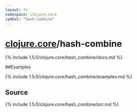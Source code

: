 ```yaml
---
layout: fn
namespace: clojure.core
symbol: "hash-combine"
---
```


# [clojure.core](../)/hash-combine

{% include 1.5.0/clojure.core/hash_combine/docs.md %}

##Examples

{% include 1.5.0/clojure.core/hash_combine/examples.md %}
## Source
{% include 1.5.0/clojure.core/hash_combine/src.md %}

